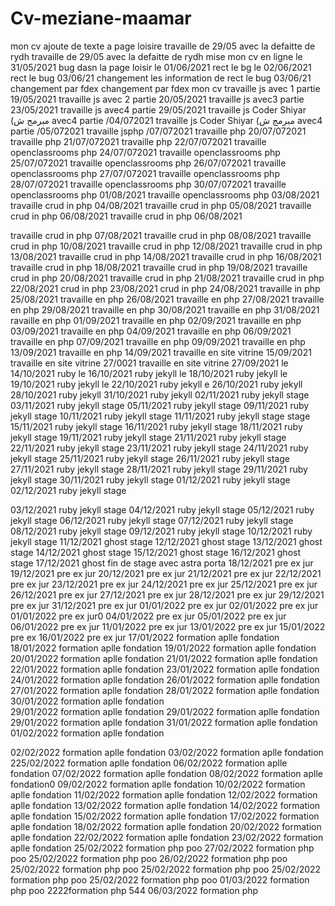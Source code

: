 # Cv-meziane-maamar
mon cv 
ajoute de texte a page loisire
travaille de 29/05 avec la defaitte de rydh 
travaille de 29/05 avec la defaitte de rydh 
mise mon cv en ligne le 31/05/2021
bug dasn la page loisir le 01/06/2021
rect le bg le 02/06/2021
rect le bug 03/06/21
changement les information de 
rect le bug 03/06/21
changement par fdex
changement par fdex
mon cv 
travaille js avec 1 partie 19/05/2021
travaille js avec 2 partie 20/05/2021
travaille js avec3  partie 23/05/2021
travaille js avec4  partie 29/05/2021
travaille js Coder Shiyar (مبرمج ش avec4  partie /04/072021
travaille js Coder Shiyar (مبرمج ش avec4  partie /05/072021
travaille jsphp /07/072021
travaille php 20/07/072021
travaille php 21/07/072021
travaille php 22/07/072021
travaille openclassrooms php 24/07/072021
travaille openclassrooms php 25/07/072021
travaille openclassrooms php 26/07/072021
travaille openclassrooms php 27/07/072021
travaille openclassrooms php 28/07/072021
travaille openclassrooms php 30/07/072021
travaille openclassrooms php 01/08/2021
travaille openclassrooms php 03/08/2021
travaille crud in php 04/08/2021
travaille crud in php 05/08/2021
travaille crud in php 06/08/2021
travaille crud in php 06/08/2021

travaille crud in php 07/08/2021
travaille crud in php 08/08/2021
travaille crud in php 10/08/2021
 travaille crud in php 12/08/2021
travaille crud in php 13/08/2021
travaille crud in php 14/08/2021
travaille crud in php 16/08/2021
travaille crud in php 18/08/2021
travaille crud in php 19/08/2021
travaille crud in php 20/08/2021
travaille crud in php 21/08/2021
travaille crud in php 22/08/2021
crud in php 23/08/2021
crud in php 24/08/2021
travaille in php 25/08/2021
travaille en php 26/08/2021
travaille en php 27/08/2021
travaille en php 29/08/2021
travaille en php 30/08/2021
travaille en php 31/08/2021
ravaille en php  01/09/2021
travaille en php 02/09/2021
travaille en php 03/09/2021
travaille en php 04/09/2021
travaille en php 06/09/2021
travaille en php 07/09/2021
travaille en php 09/09/2021
travaille en php 13/09/2021
travaille en php 14/09/2021
travaille en site vitrine 15/09/2021
travaille en site vitrine 27/0021
travaille en site vitrine 27/09/2021
le 14/10/2021 ruby 
le 16/10/2021 ruby jekyll
le 18/10/2021 ruby jekyll
le 19/10/2021 ruby jekyll
le 22/10/2021 ruby jekyll
e 26/10/2021 ruby jekyll
 28/10/2021 ruby jekyll
31/10/2021 ruby jekyll
02/11/2021 ruby jekyll stage
03/11/2021 ruby jekyll stage
05/11/2021 ruby jekyll stage
09/11/2021 ruby jekyll stage
10/11/2021 ruby jekyll stage
11/11/2021 ruby jekyll stage
stage 15/11/2021 ruby jekyll stage
16/11/2021 ruby jekyll stage
18/11/2021 ruby jekyll stage
19/11/2021 ruby jekyll stage
21/11/2021 ruby jekyll stage
22/11/2021 ruby jekyll stage
23/11/2021 ruby jekyll stage
24/11/2021 ruby jekyll stage
25/11/2021 ruby jekyll stage
26/11/2021 ruby jekyll stage
27/11/2021 ruby jekyll stage
28/11/2021 ruby jekyll stage
29/11/2021 ruby jekyll stage
30/11/2021 ruby jekyll stage
01/12/2021 ruby jekyll stage
02/12/2021 ruby jekyll stage

03/12/2021 ruby jekyll stage
04/12/2021 ruby jekyll stage
05/12/2021 ruby jekyll stage
06/12/2021 ruby jekyll stage
07/12/2021 ruby jekyll stage
08/12/2021 ruby jekyll stage
09/12/2021 ruby jekyll stage
10/12/2021 ruby jekyll stage
11/12/2021 ghost stage
12/12/2021 ghost stage
13/12/2021 ghost stage
14/12/2021 ghost stage
15/12/2021 ghost stage
16/12/2021 ghost stage
17/12/2021 ghost  fin de stage avec astra porta
18/12/2021 pre ex jur
19/12/2021 pre ex jur
20/12/2021 pre ex jur
21/12/2021 pre ex jur
22/12/2021 pre ex jur
23/12/2021 pre ex jur
24/12/2021 pre ex jur
25/12/2021 pre ex jur
26/12/2021 pre ex jur
27/12/2021 pre ex jur
28/12/2021 pre ex jur
29/12/2021 pre ex jur
31/12/2021 pre ex jur
01/01/2022 pre ex jur
02/01/2022 pre ex jur
01/01/2022 pre ex jur0
04/01/2022 pre ex jur
05/01/2022 pre ex jur
06/01/2022 pre ex jur
11/01/2022 pre ex jur
13/01/2022 pre ex jur
15/01/2022 pre ex 
16/01/2022 pre ex jur
17/01/2022 formation aplle fondation 
18/01/2022 formation aplle fondation 
19/01/2022 formation aplle fondation 
20/01/2022 formation aplle fondation 
21/01/2022 formation aplle fondation 
22/01/2022 formation aplle fondation 
23/01/2022 formation aplle fondation 
24/01/2022 formation aplle fondation 
26/01/2022 formation aplle fondation 
27/01/2022 formation aplle fondation 
28/01/2022 formation aplle fondation 
30/01/2022 formation aplle fondation  
29/01/2022 formation aplle fondation
29/01/2022 formation aplle fondation
29/01/2022 formation aplle fondation
31/01/2022 formation aplle fondation
01/02/2022 formation aplle fondation

02/02/2022 formation aplle fondation
03/02/2022 formation aplle fondation
225/02/2022 formation aplle fondation
06/02/2022 formation aplle fondation
07/02/2022 formation aplle fondation
08/02/2022 formation aplle fondation0
09/02/2022 formation aplle fondation
10/02/2022 formation aplle fondation
11/02/2022 formation aplle fondation
12/02/2022 formation aplle fondation
13/02/2022 formation aplle fondation
14/02/2022 formation aplle fondation
15/02/2022 formation aplle fondation
17/02/2022 formation aplle fondation
18/02/2022 formation aplle fondation
20/02/2022 formation aplle fondation
22/02/2022 formation aplle fondation
23/02/2022 formation aplle fondation
25/02/2022 formation php poo
27/02/2022 formation php poo
25/02/2022 formation php poo
26/02/2022 formation php poo
25/02/2022 formation php poo
25/02/2022 formation php poo
25/02/2022 formation php poo
25/02/2022 formation php poo
01/03/2022 formation php poo
2222formation php 544
06/03/2022 formation php
